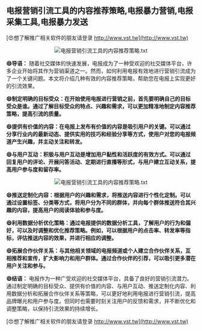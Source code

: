## **电报营销引流工具的内容推荐策略,电报暴力营销,电报采集工具,电报暴力发送**

[😍想了解推广相关软件的朋友请登录 http://www.vst.tw](http://www.vst.tw)

 <center><img src="https://vst.tw/MP4/tuiguang/png/4.png" alt="电报营销引流工具的内容推荐策略.txt"></center>

**😄导语：**
随着社交媒体的快速发展，电报成为了一种受欢迎的社交媒体平台，许多企业开始将其作为营销渠道之一。然而，如何利用电报有效地进行营销引流成为了一个关键问题。本文将介绍几种有效的内容推荐策略，帮助您在电报上实现更好的引流效果。

**😄制定明确的目标受众：在开始使用电报进行营销之前，首先要明确自己的目标受众是谁。通过了解目标受众的特点、兴趣和需求，可以更加精准地制定内容推荐策略，提高引流的质量。**

**😄提供有价值的内容：在电报上发布有价值的内容是吸引用户的关键。可以通过分享行业内的最新动态、提供实用的技巧和经验分享等方式，使用户对您的电报频道产生兴趣，并主动关注和转发。**

**😄与用户互动：积极与用户互动是增加用户黏性和活跃度的有效方式。可以通过回复用户的评论、开展问答活动、定期进行直播等形式，与用户建立互动关系，提高用户参与度和留存率。**

 <center><img src="https://vst.tw/MP4/tuiguang/png/8.png" alt="电报营销引流工具的内容推荐策略.txt"></center>

**😄推送定制化内容：根据用户的兴趣和需求，将推送内容进行个性化定制。可以通过设置标签、分类等方式，将用户分为不同的群体，并向每个群体推送符合其兴趣的内容，提高用户的阅读体验和参与度。**

**😄利用数据分析优化策略：通过电报提供的数据分析工具，了解用户的行为和偏好，可以及时调整和优化推荐策略。例如，可以根据用户的点击率、转发率等指标，评估推送内容的效果，并进行相应的调整。**

**😄拓展合作伙伴关系：与其他相关领域的电报频道或个人建立合作伙伴关系，互相推荐和宣传，扩大影响力和用户群体。通过合作伙伴的引荐，可以吸引更多潜在用户关注和参与。**

**😄结语：**
电报作为一种广受欢迎的社交媒体平台，具备了良好的营销引流潜力。通过制定明确的目标受众、提供有价值的内容、与用户互动、推送定制化内容、利用数据分析和拓展合作伙伴关系等策略，可以更好地利用电报进行营销引流，提高品牌曝光和用户参与度。但同时也需要时刻关注用户的反馈和需求，并不断优化和调整策略，以保持引流效果的持续增长。

[😍想了解推广相关软件的朋友请登录 http://www.vst.tw](http://www.vst.tw)



